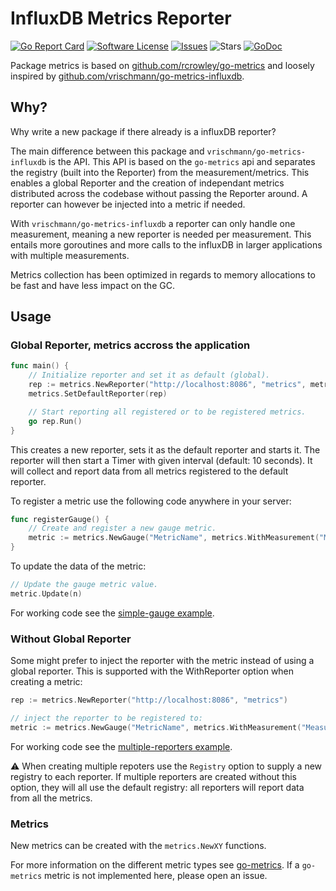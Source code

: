 # InfluxDB Metrics Reporter

[![Go Report Card](https://goreportcard.com/badge/github.com/tehsphinx/metrics)](https://goreportcard.com/report/github.com/tehsphinx/metrics)
<a href="/LICENSE.md"><img alt="Software License" src="https://img.shields.io/github/license/tehsphinx/metrics"></a>
<a href="https://github.com/tehsphinx/metrics/issues"><img alt="Issues" src="https://img.shields.io/github/issues/tehsphinx/metrics"></a>
<img alt="Stars" src="https://img.shields.io/github/stars/tehsphinx/metrics">
<a href="https://godoc.org/github.com/tehsphinx/metrics"><img src="https://godoc.org/github.com/tehsphinx/metrics?status.svg" alt="GoDoc"></a>

Package metrics is based on [github.com/rcrowley/go-metrics](https://github.com/rcrowley/go-metrics) and loosely inspired
by [github.com/vrischmann/go-metrics-influxdb](https://github.com/vrischmann/go-metrics-influxdb).

## Why?

Why write a new package if there already is a influxDB reporter?

The main difference between this package and `vrischmann/go-metrics-influxdb` is the API.
This API is based on the `go-metrics` api and separates the registry (built into the Reporter) from the measurement/metrics.
This enables a global Reporter and the creation of independant metrics distributed across
the codebase without passing the Reporter around. A reporter can however be injected into a metric if needed.

With `vrischmann/go-metrics-influxdb` a reporter can only handle one measurement, 
meaning a new reporter is needed per measurement. This entails more goroutines and 
more calls to the influxDB in larger applications with multiple measurements.

Metrics collection has been optimized in regards to memory allocations to be fast and have less impact on the GC.

## Usage

### Global Reporter, metrics accross the application

```go
func main() {
	// Initialize reporter and set it as default (global).
	rep := metrics.NewReporter("http://localhost:8086", "metrics", metrics.Interval(1*time.Second))
	metrics.SetDefaultReporter(rep)

	// Start reporting all registered or to be registered metrics.
	go rep.Run()
}
```

This creates a new reporter, sets it as the default reporter and starts it.
The reporter will then start a Timer with given interval (default: 10 seconds).
It will collect and report data from all metrics registered to the default reporter.

To register a metric use the following code anywhere in your server:

```go
func registerGauge() {
	// Create and register a new gauge metric.
	metric := metrics.NewGauge("MetricName", metrics.WithMeasurement("MeasurementName"))
}
```

To update the data of the metric:

```go
// Update the gauge metric value.
metric.Update(n)
```

For working code see the [simple-gauge example](examples/simple_gauge/main.go).

### Without Global Reporter

Some might prefer to inject the reporter with the metric instead of using a global reporter.
This is supported with the WithReporter option when creating a metric:

```go
rep := metrics.NewReporter("http://localhost:8086", "metrics")

// inject the reporter to be registered to:
metric := metrics.NewGauge("MetricName", metrics.WithMeasurement("MeasurementName"), metrics.WithReporter(rep))
```

For working code see the [multiple-reporters example](examples/multiple_reporters/main.go).

:warning: When creating multiple repoters use the `Registry` option to supply a new registry to each reporter.
If multiple reporters are created without this option, they will all use the default registry:
all reporters will report data from all the metrics.

### Metrics

New metrics can be created with the `metrics.NewXY` functions.

For more information on the different metric types see [go-metrics](https://github.com/rcrowley/go-metrics).
If a `go-metrics` metric is not implemented here, please open an issue.
